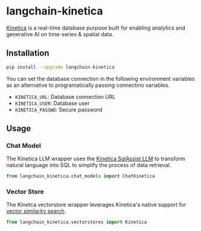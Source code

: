 # langchain-kinetica

[Kinetica](https://www.kinetica.com/) is a real-time database purpose built for enabling
analytics and generative AI on time-series & spatial data.

## Installation

```sh
pip install --upgrade langchain-kinetica
```

You can set the database connection in the following environment variables as an alternative to programatically passing connectino variables.

* `KINETICA_URL`: Database connection URL
* `KINETICA_USER`: Database user
* `KINETICA_PASSWD`: Secure password

## Usage

### Chat Model

The Kinetica LLM wrapper uses the [Kinetica SqlAssist
LLM](https://docs.kinetica.com/7.2/sql-gpt/concepts/) to transform natural language into
SQL to simplify the process of data retrieval.

```python
from langchain_kinetica.chat_models import ChatKinetica
```

### Vector Store

The Kinetca vectorstore wrapper leverages Kinetica's native support for [vector
similarity search](https://docs.kinetica.com/7.2/vector_search/).

```python
from langchain_kinetica.vectorstores import Kinetica
```
